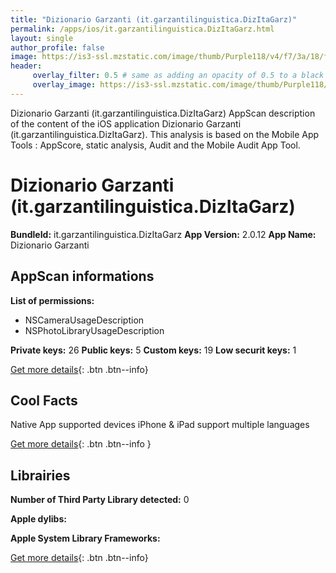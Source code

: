 ```yaml
---
title: "Dizionario Garzanti (it.garzantilinguistica.DizItaGarz)"
permalink: /apps/ios/it.garzantilinguistica.DizItaGarz.html
layout: single
author_profile: false
image: https://is3-ssl.mzstatic.com/image/thumb/Purple118/v4/f7/3a/18/f73a18cc-a17d-f968-fc1b-5cca70678dd4/mzl.epypctia.png/512x512bb.jpg
header: 
     overlay_filter: 0.5 # same as adding an opacity of 0.5 to a black background
     overlay_image: https://is3-ssl.mzstatic.com/image/thumb/Purple118/v4/f7/3a/18/f73a18cc-a17d-f968-fc1b-5cca70678dd4/mzl.epypctia.png/512x512bb.jpg
---
```

Dizionario Garzanti (it.garzantilinguistica.DizItaGarz) AppScan description of the content of the iOS application Dizionario Garzanti (it.garzantilinguistica.DizItaGarz). This analysis is based on the Mobile App Tools : AppScore, static analysis, Audit and the Mobile Audit App Tool.

# Dizionario Garzanti (it.garzantilinguistica.DizItaGarz)

**BundleId:** it.garzantilinguistica.DizItaGarz
**App Version:** 2.0.12
**App Name:** Dizionario Garzanti


## AppScan informations 

**List of permissions:** 
- NSCameraUsageDescription
- NSPhotoLibraryUsageDescription
  
  
**Private keys:** 26
**Public keys:** 5
**Custom keys:** 19
**Low securit keys:** 1
  
[Get more details](/pricing.html){: .btn .btn--info}

## Cool Facts

Native App
supported devices iPhone & iPad
support multiple languages
  
[Get more details](/pricing.html){: .btn .btn--info }

## Librairies 
**Number of Third Party Library detected:** 0


**Apple dylibs:**


**Apple System Library Frameworks:**


  
[Get more details](/pricing.html){: .btn .btn--info}

